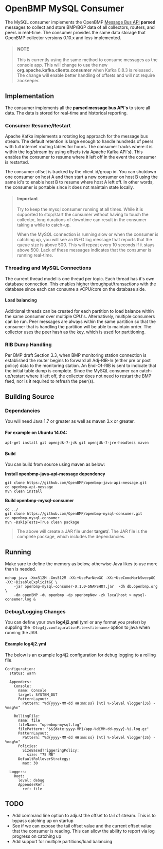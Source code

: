 # OpenBMP MySQL Consumer


The MySQL consumer implements the OpenBMP [Message Bus API](http://openbmp.org/#!docs/MESSAGE_BUS_API.md) **parsed** messages to collect and store BMP/BGP data of all collectors, routers, and peers in real-time. The consumer provides the same data storage that OpenBMP collector versions 0.10.x and less implemented.

> #### NOTE
> This is currently using the same method to consume messages as the console app. This will change to use the new **org.apache.kafka.clients.consumer** when Kafka 0.8.3 is released .  The change will enable better handling of offsets and will not require zookeeper. 
 

Implementation
--------------
The consumer implements all the **parsed message bus API's** to store all data.  The data is stored for real-time and historical reporting. 

### Consumer Resume/Restart
Apache Kafka implements a rotating log approach for the message bus stream.  The default retention is large enough to handle hundreds of peers with full internet routing tables for hours.  The consumer tracks where it is within the log/stream by using offsets (via Apache Kafka API's).  This enables the consumer to resume where it left off in the event the consumer is restarted.    

The consumer offset is tracked by the client id/group id.  You can shutdown one consumer on host A and then start a new consumer on host B using the same id's to enable host B to resume where host A left off.  In other words, the consumer is portable since it does not maintain state locally. 

> #### Important
> Try to keep the mysql consumer running at all times. While it is supported to stop/start the consumer without having to touch the collector, long durations of downtime can result in the consumer taking a while to catch-up.  
> 
> When the MySQL connection is running slow or when the consumer is catching up, you will see an INFO log message that reports that the queue size is above 500.  This will repeat every 10 seconds if it stays above 500.  Lack of these messages indicates that the consumer is running real-time. 

### Threading and MySQL Connections
The current thread model is one thread per topic. Each thread has it's own database connection.   This enables higher throughput/transactions with the database since each can consume a vCPU/core on the database side. 

#### Load balancing
Additional threads can be created for each partition to load balance within the same consumer over multiple CPU's.   Alternatively, multiple consumers can be run.   Peer messages are always within the same partition so that the consumer that is handling the partition will be able to maintain order.   The collector uses the peer hash as the key, which is used for partitioning. 

### RIB Dump Handling
Per BMP draft Section 3.3, when BMP monitoring station connection is established the router begins to forward all Adj-RIB-In (either pre or post policy) data to the monitoring station.  An End-Of-RIB is sent to indicate that the initial table dump is complete.   Since the MySQL consumer can catch-up/restart where it left off, the collector does not need to restart the BMP feed, nor is it required to refresh the peer(s).

Building Source
---------------

### Dependancies
You will need Java 1.7 or greater as well as maven 3.x or greater.

#### For example on Ubuntu 14.04:
    apt-get install git openjdk-7-jdk git openjdk-7-jre-headless maven

#### Build
You can build from source using maven as below:

**Install openbmp-java-api-message dependency**
    
    git clone https://github.com/OpenBMP/openbmp-java-api-message.git
    cd openbmp-api-message
    mvn clean install

**Build openbmp-mysql-consumer**

    cd ../
    git clone https://github.com/OpenBMP/openbmp-mysql-consumer.git
    cd openbmp-mysql-consumer
    mvn -DskipTests=True clean package
    
> The above will create a JAR file under **target/**.  The JAR file is the complete package, which includes the dependancies. 

Running
-------
Make sure to define the memory as below, otherwise Java likes to use more than is needed.
    
    nohup java -Xmx512M -Xms512M -XX:+UseParNewGC -XX:+UseConcMarkSweepGC -XX:+DisableExplicitGC \
        -jar openbmp-mysql-consumer-0.1.0-SNAPSHOT.jar  -dh db.openbmp.org \
        -dn openBMP -du openbmp -dp openbmpNow -zk localhost > mysql-consumer.log &     

### Debug/Logging Changes
You can define your own **log4j2.yml** (yml or any format you prefer) by suppling the ```-Dlog4j.configurationFile=<filename>``` option to java when running the JAR.   

#### Example log4j2.yml 
The below is an example log4j2 configuration for debug logging to a rolling file.

```
Configuration:
  status: warn

  Appenders:
    Console:
      name: Console
      target: SYSTEM_OUT
      PatternLayout:
        Pattern: "%d{yyyy-MM-dd HH:mm:ss} [%t] %-5level %logger{36} - %msg%n"

    RollingFile:
      name: file
      fileName: "openbmp-mysql.log"
      filePattern: "$${date:yyyy-MM}/app-%d{MM-dd-yyyy}-%i.log.gz"
      PatternLayout:
        Pattern: "%d{yyyy-MM-dd HH:mm:ss} [%t] %-5level %logger{36} - %msg%n"
      Policies:
        SizeBasedTriggeringPolicy:
          size: "75 MB"
      DefaultRolloverStrategy:
        max: 30

  Loggers:
    Root:
      level: debug
      AppenderRef:
        ref: file

```



TODO
-------------------------

* Add command line option to adjust the offset to tail of stream.  This is to bypass catching up on startup
* See if we can expose the tail offset value and the current offset value that the consumer is reading.  This can allow the ability to report via log progress on catching up
* Add support for multiple partitions/load balancing



